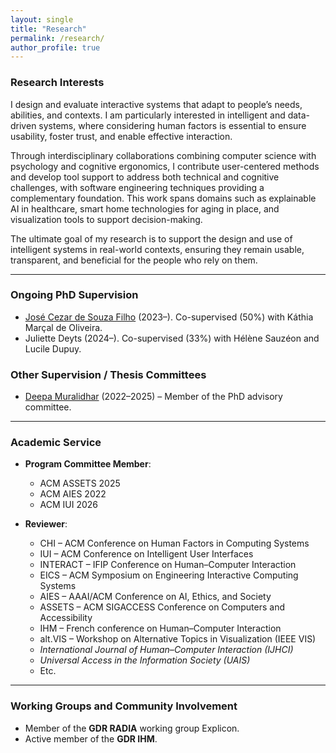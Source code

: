 ```yaml
---
layout: single
title: "Research"
permalink: /research/
author_profile: true
---
```


### Research Interests

I design and evaluate interactive systems that adapt to people’s needs, abilities, and contexts. I am particularly interested in intelligent and data-driven systems, where considering human factors is essential to ensure usability, foster trust, and enable effective interaction.

Through interdisciplinary collaborations combining computer science with psychology and cognitive ergonomics, I contribute user-centered methods and develop tool support to address both technical and cognitive challenges, with software engineering techniques providing a complementary foundation. This work spans domains such as explainable AI in healthcare, smart home technologies for aging in place, and visualization tools to support decision-making.

The ultimate goal of my research is to support the design and use of intelligent systems in real-world contexts, ensuring they remain usable, transparent, and beneficial for the people who rely on them.

<!--I explore how to build interactive systems that fit people’s needs and contexts, especially when these systems involve complex or intelligent behaviors. 
My goal is to help non-expert users better understand and make use of these technologies in meaningful ways.

I contribute methodologies, tools, and interfaces based on a human-centered approach to support appropriation and sensemaking, while helping designers and developers create systems that are better adapted to real-world use.

To do so, I draw on methods from both human-computer interaction and software engineering: iterative design, user studies (qualitative and quantitative), systematic reviews, etc.

I’ve applied this approach in areas such as ambient assisted living (e.g., helping ageing experts make sense of smart home services) and explainable AI (e.g., designing interfaces that help non-experts interpret algorithmic decisions).

I have established collaborations with cognitive psychology and gerontology teams, working on topics such as technology adoption, self-determination, and quality of life in aging populations. These collaborations allow me to combine HCI and computer science perspectives with cognitive and psychosocial insights, resulting in joint publications in HCI and interdisciplinary venues.-->

---

### Ongoing PhD Supervision

- [José Cezar de Souza Filho](https://www.researchgate.net/profile/Jose-Cezar-De-Souza-Filho) (2023–). Co-supervised (50%) with Káthia Marçal de Oliveira.
- Juliette Deyts (2024–). Co-supervised (33%) with Hélène Sauzéon and Lucile Dupuy.

### Other Supervision / Thesis Committees

- [Deepa Muralidhar](https://provost.gsu.edu/2024/12/09/faculty-spotlight-deepa-muralidhar/) (2022–2025) – Member of the PhD advisory committee.

---

### Academic Service

- **Program Committee Member**:
  - ACM ASSETS 2025
  - ACM AIES 2022
  - ACM IUI 2026

- **Reviewer**:
  - CHI – ACM Conference on Human Factors in Computing Systems  
  - IUI – ACM Conference on Intelligent User Interfaces  
  - INTERACT – IFIP Conference on Human–Computer Interaction  
  - EICS – ACM Symposium on Engineering Interactive Computing Systems  
  - AIES – AAAI/ACM Conference on AI, Ethics, and Society  
  - ASSETS – ACM SIGACCESS Conference on Computers and Accessibility  
  - IHM – French conference on Human–Computer Interaction  
  - alt.VIS – Workshop on Alternative Topics in Visualization (IEEE VIS)  
  - *International Journal of Human–Computer Interaction (IJHCI)*  
  - *Universal Access in the Information Society (UAIS)*  
  - Etc.

---

### Working Groups and Community Involvement

- Member of the **GDR RADIA** working group Explicon.
- Active member of the **GDR IHM**.
